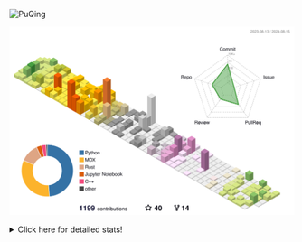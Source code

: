 ![PuQing](https://user-images.githubusercontent.com/27223114/171565019-9a56fae6-b08b-421f-99db-7e830da42371.png)

![](./profile-3d-contrib/profile-season-animate.svg)

<details>
<summary>Click here for detailed stats!</summary>

<!--START_SECTION:waka-->
![Lines of code](https://img.shields.io/badge/From%20Hello%20World%20I%27ve%20Written-1.4%20million%20lines%20of%20code-blue)

**🐱 My GitHub Data** 

> 📦 400.1 kB Used in GitHub's Storage 
 > 
> 🏆 470 Contributions in the Year 2024
 > 
> 🚫 Not Opted to Hire
 > 
> 📜 51 Public Repositories 
 > 
> 🔑 29 Private Repositories 
 > 
**I'm an Early 🐤** 

```text
🌞 Morning                436 commits         █░░░░░░░░░░░░░░░░░░░░░░░░   05.70 % 
🌆 Daytime                3434 commits        ███████████░░░░░░░░░░░░░░   44.91 % 
🌃 Evening                1758 commits        ██████░░░░░░░░░░░░░░░░░░░   22.99 % 
🌙 Night                  2019 commits        ███████░░░░░░░░░░░░░░░░░░   26.40 % 
```


📊 **This Week I Spent My Time On** 

```text
💬 Programming Languages: 
Browsing                 13 hrs 41 mins      ████████░░░░░░░░░░░░░░░░░   32.60 % 
Python                   6 hrs 3 mins        ████░░░░░░░░░░░░░░░░░░░░░   14.43 % 
Other                    5 hrs 59 mins       ████░░░░░░░░░░░░░░░░░░░░░   14.25 % 
Searching                4 hrs 20 mins       ███░░░░░░░░░░░░░░░░░░░░░░   10.32 % 
GitHubing                3 hrs 28 mins       ██░░░░░░░░░░░░░░░░░░░░░░░   08.27 % 

🔥 Editors: 
Chrome                   24 hrs 19 mins      ██████████████░░░░░░░░░░░   57.92 % 
VS Code                  15 hrs              █████████░░░░░░░░░░░░░░░░   35.75 % 
Obsidian                 1 hr 26 mins        █░░░░░░░░░░░░░░░░░░░░░░░░   03.42 % 
fish                     1 hr 13 mins        █░░░░░░░░░░░░░░░░░░░░░░░░   02.91 % 

💻 Operating System: 
Mac                      27 hrs 8 mins       ████████████████░░░░░░░░░   64.62 % 
Linux                    10 hrs 15 mins      ██████░░░░░░░░░░░░░░░░░░░   24.43 % 
WSL                      4 hrs 35 mins       ███░░░░░░░░░░░░░░░░░░░░░░   10.95 % 
Windows                  0 secs              ░░░░░░░░░░░░░░░░░░░░░░░░░   00.00 % 
```


<!--END_SECTION:waka-->
</details>
